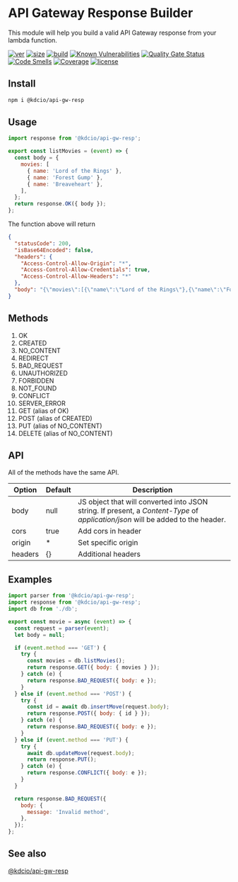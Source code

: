 # API Gateway Response Builder

This module will help you build a valid API Gateway response from your lambda function.

[![ver](https://img.shields.io/npm/v/@kdcio/api-gw-resp)](https://www.npmjs.com/package/@kdcio/api-gw-resp) [![size](https://badgen.net/bundlephobia/minzip/@kdcio/api-gw-resp)](https://bundlephobia.com/result?p=@kdcio/api-gw-resp)
[![build](https://img.shields.io/github/workflow/status/kdcio/api-gw-resp/build)](https://github.com/kdcio/api-gw-resp/actions?query=workflow%3Abuild) [![Known Vulnerabilities](https://snyk.io/test/github/kdcio/api-gw-resp/badge.svg?targetFile=package.json)](https://snyk.io/test/github/kdcio/api-gw-resp?targetFile=package.json) [![Quality Gate Status](https://sonarcloud.io/api/project_badges/measure?project=kdcio_api-gw-resp&metric=alert_status)](https://sonarcloud.io/dashboard?id=kdcio_api-gw-resp) [![Code Smells](https://sonarcloud.io/api/project_badges/measure?project=kdcio_api-gw-resp&metric=code_smells)](https://sonarcloud.io/dashboard?id=kdcio_api-gw-resp) [![Coverage](https://sonarcloud.io/api/project_badges/measure?project=kdcio_api-gw-resp&metric=coverage)](https://sonarcloud.io/dashboard?id=kdcio_api-gw-resp)
[![license](https://img.shields.io/github/license/kdcio/api-gw-resp)](https://github.com/kdcio/api-gw-resp/blob/master/LICENSE)

## Install

```bash
npm i @kdcio/api-gw-resp
```

## Usage

```js
import response from '@kdcio/api-gw-resp';

export const listMovies = (event) => {
  const body = {
    movies: [
      { name: 'Lord of the Rings' },
      { name: 'Forest Gump' },
      { name: 'Breaveheart' },
    ],
  };
  return response.OK({ body });
};
```

The function above will return

```json
{
  "statusCode": 200,
  "isBase64Encoded": false,
  "headers": {
    "Access-Control-Allow-Origin": "*",
    "Access-Control-Allow-Credentials": true,
    "Access-Control-Allow-Headers": "*"
  },
  "body": "{\"movies\":[{\"name\":\"Lord of the Rings\"},{\"name\":\"Forest Gump\"},{\"name\":\"Breaveheart\"}]}"
}
```

## Methods

1. OK
2. CREATED
3. NO_CONTENT
4. REDIRECT
5. BAD_REQUEST
6. UNAUTHORIZED
7. FORBIDDEN
8. NOT_FOUND
9. CONFLICT
10. SERVER_ERROR
11. GET (alias of OK)
12. POST (alias of CREATED)
13. PUT (alias of NO_CONTENT)
14. DELETE (alias of NO_CONTENT)

## API

All of the methods have the same API.

| Option  | Default | Description                                                                                                                     |
| ------- | ------- | ------------------------------------------------------------------------------------------------------------------------------- |
| body    | null    | JS object that will converted into JSON string. If present, a _Content-Type_ of _application/json_ will be added to the header. |
| cors    | true    | Add cors in header                                                                                                              |
| origin  | \*      | Set specific origin                                                                                                             |
| headers | {}      | Additional headers                                                                                                              |

## Examples

```js
import parser from '@kdcio/api-gw-resp';
import response from '@kdcio/api-gw-resp';
import db from './db';

export const movie = async (event) => {
  const request = parser(event);
  let body = null;

  if (event.method === 'GET') {
    try {
      const movies = db.listMovies();
      return response.GET({ body: { movies } });
    } catch (e) {
      return response.BAD_REQUEST({ body: e });
    }
  } else if (event.method === 'POST') {
    try {
      const id = await db.insertMove(request.body);
      return response.POST({ body: { id } });
    } catch (e) {
      return response.BAD_REQUEST({ body: e });
    }
  } else if (event.method === 'PUT') {
    try {
      await db.updateMove(request.body);
      return response.PUT();
    } catch (e) {
      return response.CONFLICT({ body: e });
    }
  }

  return response.BAD_REQUEST({
    body: {
      message: 'Invalid method',
    },
  });
};
```

## See also

[@kdcio/api-gw-resp](https://github.com/kdcio/api-gw-resp)
